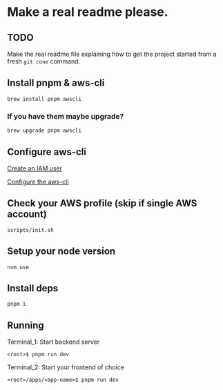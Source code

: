 # Make a real readme please.

## TODO

Make the real readme file explaining how to get the project started from a fresh `git cone` command.

## Install pnpm & aws-cli

`brew install pnpm awscli`

### If you have them maybe upgrade?

`brew upgrade pnpm awscli`

## Configure aws-cli

[Create an IAM user](https://sst.dev/chapters/create-an-iam-user.html)

[Configure the aws-cli](https://sst.dev/chapters/configure-the-aws-cli.html#add-your-access-key-to-aws-cli)

## Check your AWS profile (skip if single AWS account)

`scripts/init.sh`

## Setup your node version

`nvm use`

## Install deps

`pnpm i`

## Running

Terminal_1: Start backend server

`<root>$ pnpm run dev`

Terminal_2: Start your frontend of choice

`<root>/apps/<app-name>$ pnpm run dev`
